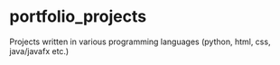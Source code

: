 # portfolio_projects
Projects written in various programming languages (python, html, css, java/javafx etc.)
